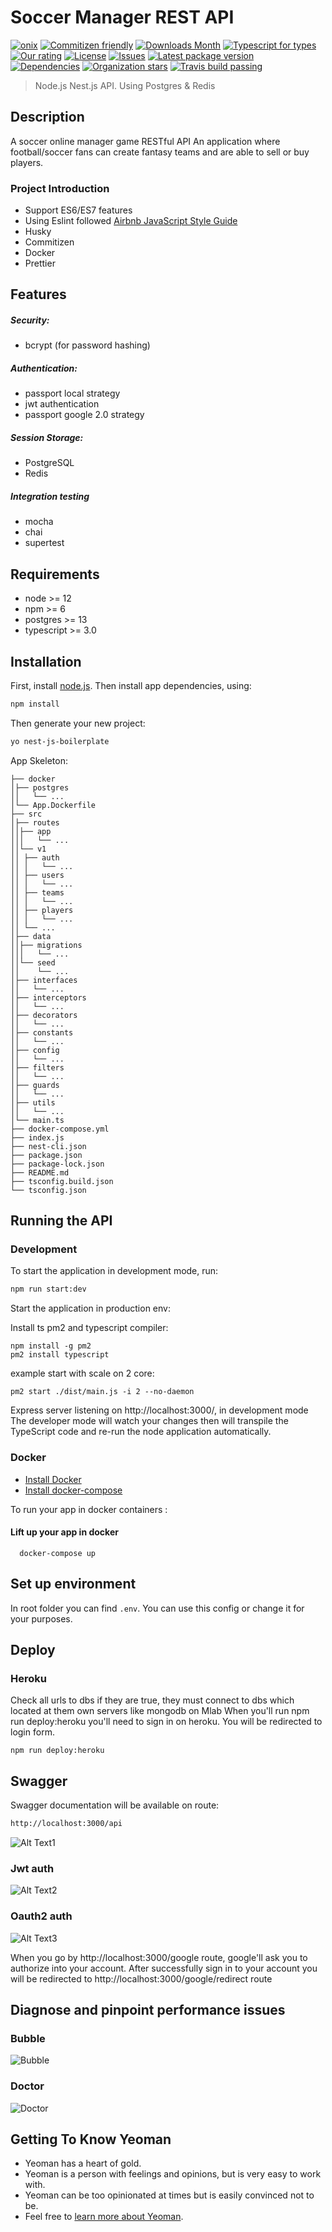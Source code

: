 # Soccer Manager REST API

[![onix](https://img.shields.io/badge/onix-systems-blue.svg)](https://onix-systems.com/)
[![Commitizen friendly](https://img.shields.io/badge/commitizen-friendly-brightgreen.svg)](http://commitizen.github.io/cz-cli/)
[![Downloads Month](https://img.shields.io/jsdelivr/npm/hm/generator-nestjs-boilerplate?style=flat&color=green)](https://www.npmjs.com/package/generator-nest-js-boilerplate)
[![Typescript for types](https://img.shields.io/npm/types/typescript)](https://www.typescriptlang.org/)
[![Our rating](https://img.shields.io/librariesio/sourcerank/npm/generator-nest-js-boilerplate?color=green&label=Rating)](https://www.npmjs.com/package/generator-nest-js-boilerplate)
[![License](https://img.shields.io/npm/l/generator-nest-js-boilerplate)](https://www.npmjs.com/package/generator-nest-js-boilerplate)
[![Issues](https://img.shields.io/github/issues/Onix-Systems/nest-js-boilerplate?color=green)](https://github.com/Onix-Systems/nest-js-boilerplate/issues)
[![Latest package version](https://img.shields.io/npm/v/generator-nest-js-boilerplate)](https://www.npmjs.com/package/generator-nest-js-boilerplate)
[![Dependencies](https://img.shields.io/librariesio/release/npm/@onix-systems/generator-nestjs-boilerplate)](https://www.npmjs.com/package/generator-nest-js-boilerplate)
[![Organization stars](https://img.shields.io/github/stars/Onix-Systems?label=Onix%20Stars&style=social)](https://github.com/Onix-Systems)
[![Travis build passing](https://api.travis-ci.org/Onix-Systems/nest-js-boilerplate.svg?branch=master)](https://github.com/Onix-Systems/nest-js-boilerplate)

> Node.js Nest.js API. Using Postgres & Redis

## Description
A soccer online manager game RESTful API 
An application where football/soccer fans can create fantasy teams and are able to sell or buy players.

### Project Introduction
- Support ES6/ES7 features
- Using Eslint followed [Airbnb JavaScript Style Guide](https://github.com/airbnb/javascript)
- Husky
- Commitizen
- Docker
- Prettier

## Features
##### Security:
- bcrypt (for password hashing)
##### Authentication:
- passport local strategy
- jwt authentication
- passport google 2.0 strategy
##### Session Storage:
- PostgreSQL
- Redis
##### Integration testing
- mocha
- chai
- supertest

## Requirements

- node >= 12
- npm >= 6
- postgres >= 13
- typescript >= 3.0

## Installation

First, install [node.js](https://nodejs.org/).
Then install app dependencies, using:

```bash
npm install 
```

Then generate your new project:

```bash
yo nest-js-boilerplate
```

App Skeleton:

```
├── docker
│├── postgres
││   └── ...
│└── App.Dockerfile
├── src
│├── routes
││├── app
│││   └── ...
││└── v1
││ ├── auth
││ │   └── ...
││ ├── users
││ │   └── ...
││ ├── teams
││ │   └── ...
││ ├── players
││ │   └── ...
││ └── ...
│├── data
││├── migrations
│││   └── ...
││└── seed
││    └── ...
│├── interfaces
││   └── ...
│├── interceptors
││   └── ...
│├── decorators
││   └── ...
│├── constants
││   └── ...
│├── config
││   └── ...
│├── filters
││   └── ...
│├── guards
││   └── ...
│├── utils
││   └── ...
│└── main.ts
├── docker-compose.yml
├── index.js
├── nest-cli.json
├── package.json
├── package-lock.json
├── README.md
├── tsconfig.build.json
└── tsconfig.json

```

## Running the API
### Development
To start the application in development mode, run:

```bash
npm run start:dev
```

Start the application in production env:

Install ts pm2 and typescript compiler:
```
npm install -g pm2
pm2 install typescript
```

example start with scale on 2 core:
```
pm2 start ./dist/main.js -i 2 --no-daemon
```

Express server listening on http://localhost:3000/, in development mode
The developer mode will watch your changes then will transpile the TypeScript code and re-run the node application automatically.

### Docker

* [Install Docker](https://docs.docker.com/get-docker/)
* [Install docker-compose](https://docs.docker.com/compose/install/)

To run your app in docker containers :
 
#### Lift up your app in docker 
``` 
  docker-compose up 
```
  
## Set up environment
In root folder you can find `.env`. You can use this config or change it for your purposes.

## Deploy 
### Heroku
Check all urls to dbs if they are true, they must connect to dbs which located at them own servers like mongodb on Mlab
When you'll run npm run deploy:heroku you'll need to sign in on heroku. You will be redirected to login form.

```
npm run deploy:heroku
```

        
## Swagger
Swagger documentation will be available on route:
```bash
http://localhost:3000/api
```
![Alt Text1](https://media.giphy.com/media/XEUyeEL03IcaZYw6SB/giphy.gif)

### Jwt auth
![Alt Text2](https://media.giphy.com/media/QUKuolFMyd0WsNFIUH/giphy.gif)

### Oauth2 auth
![Alt Text3](https://media.giphy.com/media/RiWDyLQwXaJXu972SM/giphy.gif)

When you go by http://localhost:3000/google route, google'll ask you to authorize into your account. After successfully sign in to your account you will be redirected to http://localhost:3000/google/redirect route

## Diagnose and pinpoint performance issues

### Bubble
![Bubble](https://i.ibb.co/tY6MQKR/Screenshot-from-2020-10-01-17-08-03.png)

### Doctor
![Doctor](https://i.ibb.co/FmD5dSk/Screenshot-from-2020-10-01-17-11-41.png)

## Getting To Know Yeoman

* Yeoman has a heart of gold.
* Yeoman is a person with feelings and opinions, but is very easy to work with.
* Yeoman can be too opinionated at times but is easily convinced not to be.
* Feel free to [learn more about Yeoman](http://yeoman.io/).

[travis-image]: https://travis-ci.org/caiobsouza/generator-ts-node-api.svg?branch=master
[travis-url]: https://travis-ci.org/caiobsouza/generator-ts-node-api
